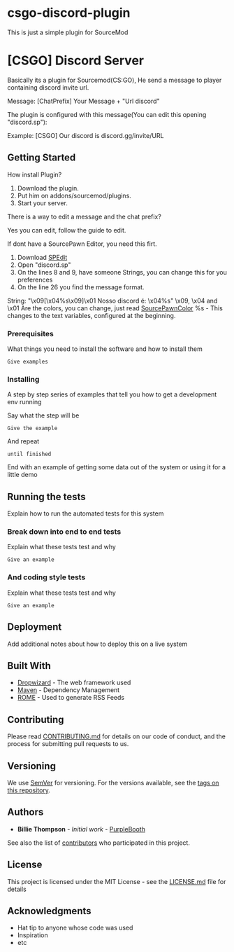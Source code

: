 # csgo-discord-plugin
This is just a simple plugin for SourceMod                       

# [CSGO] Discord Server 

Basically its a plugin for Sourcemod(CS:GO), He send a message to player containing discord invite url.

Message: [ChatPrefix] Your Message + "Url discord"

The plugin is configured with this message(You can edit this opening "discord.sp"):

Example: [CSGO] Our discord is discord.gg/invite/URL

## Getting Started

How install Plugin?

1. Download the plugin.
2. Put him on addons/sourcemod/plugins.
3. Start your server.

There is a way to edit a message and the chat prefix?

Yes you can edit, follow the guide to edit.

If dont have a SourcePawn Editor, you need this firt.

1. Download [SPEdit](https://spedit.info)
2. Open "discord.sp"
3. On the lines 8 and 9, have someone Strings, you can change this for you preferences
4. On the line 26 you find the message format.

String: "\x09[\x04%s\x09]\x01 Nosso discord é: \x04%s"
\x09, \x04 and \x01 Are the colors, you can change, just read [SourcePawnColor](https://forums.alliedmods.net/showthread.php?t=94187?t=94187)
%s - This changes to the text variables, configured at the beginning.

### Prerequisites

What things you need to install the software and how to install them

```
Give examples
```

### Installing

A step by step series of examples that tell you how to get a development env running

Say what the step will be

```
Give the example
```

And repeat

```
until finished
```

End with an example of getting some data out of the system or using it for a little demo

## Running the tests

Explain how to run the automated tests for this system

### Break down into end to end tests

Explain what these tests test and why

```
Give an example
```

### And coding style tests

Explain what these tests test and why

```
Give an example
```

## Deployment

Add additional notes about how to deploy this on a live system

## Built With

* [Dropwizard](http://www.dropwizard.io/1.0.2/docs/) - The web framework used
* [Maven](https://maven.apache.org/) - Dependency Management
* [ROME](https://rometools.github.io/rome/) - Used to generate RSS Feeds

## Contributing

Please read [CONTRIBUTING.md](https://gist.github.com/PurpleBooth/b24679402957c63ec426) for details on our code of conduct, and the process for submitting pull requests to us.

## Versioning

We use [SemVer](http://semver.org/) for versioning. For the versions available, see the [tags on this repository](https://github.com/your/project/tags). 

## Authors

* **Billie Thompson** - *Initial work* - [PurpleBooth](https://github.com/PurpleBooth)

See also the list of [contributors](https://github.com/your/project/contributors) who participated in this project.

## License

This project is licensed under the MIT License - see the [LICENSE.md](LICENSE.md) file for details

## Acknowledgments

* Hat tip to anyone whose code was used
* Inspiration
* etc
